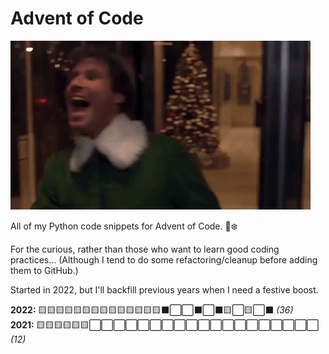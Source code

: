 # Advent of Code

![](elf.gif)

All of my Python code snippets for Advent of Code. 🐍❄️

For the curious, rather than those who want to learn good coding practices... (Although I tend to do some refactoring/cleanup before adding them to GitHub.)

Started in 2022, but I'll backfill previous years when I need a festive boost.

**2022:**  🟨🟨🟨🟨🟨🟨🟨🟨🟨🟨🟨🟨🟨🟨⬛⬜⬜⬛⬜⬛🟨⬜🟨⬜⬛ _(36)_  
**2021:**  🟨🟨🟨🟨🟨🟨⬜⬜⬜⬜⬜⬜⬜⬜⬜⬜⬜⬜⬜⬜⬜⬜⬜⬜⬜ _(12)_